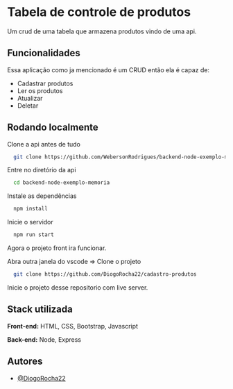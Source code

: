 # Tabela de controle de produtos

Um crud de uma tabela que armazena produtos vindo de uma api. 

## Funcionalidades

Essa aplicação como ja mencionado é um CRUD então ela é capaz de:
- Cadastrar produtos
- Ler os produtos
- Atualizar
- Deletar
## Rodando localmente


Clone a api antes de tudo

```bash
  git clone https://github.com/WebersonRodrigues/backend-node-exemplo-memoria
```

Entre no diretório da api

```bash
  cd backend-node-exemplo-memoria
```

Instale as dependências

```bash
  npm install
```

Inicie o servidor

```bash
  npm run start
```

Agora o projeto front ira funcionar.

Abra outra janela do vscode =>
Clone o projeto

```bash
  git clone https://github.com/DiogoRocha22/cadastro-produtos
```

Inicie o projeto desse repositorio com live server.

## Stack utilizada

**Front-end:** HTML, CSS, Bootstrap, Javascript

**Back-end:** Node, Express


## Autores

- [@DiogoRocha22](https://github.com/DiogoRocha22)
